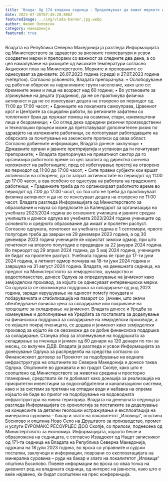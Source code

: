 ```yaml
---
title: 'Влада: Од 174 владина седница - Продолжуваат да важат мерките и препораките за заштита на граѓаните од високите температури; Одлука за пролетен распуст во учебната 2023/2024 година за учениците од основното и средното образование - 25 ЈУЛИ 2023'
date: 2023-07-26T07:45:20.806Z
featuredImage: ../img/vlada-banner.jpg.webp
author: Филип Поповски
category: македонија
featured: true
---
```

Владата на Република Северна Македонија ја разгледа Информацијата од Министерството за здравство за високите температури и усвои соодветни мерки и препораки со важност за следните два дена, а со цел намалување на ризиците од високите температури согласно Акцискиот план на Министерството.
Мерките и препораките се однесуваат за деновите: 26.07.2023 година (среда) и 27.07.2023 година (четврток).
Согласно усвоеното, Владата препорачува:
• Ослободување од работни обврски на најранливите групи население, како што се: бремените жени и лица на возраст над 60 години;
• Во установите за згрижување на децата (градинки), да не се практикува физичка активност и да не се изнесуваат децата на отворено во периодот од 11:00 до 17:00 часот;
• Единиците на локалната самоуправа, Црвениот крст и Центрите за социјални работи, во регионите зафатени со топлотниот бран да пружаат помош на осамени, стари, изнемоштени лица и бездомници;
• Со оглед дека одредени ризични производствени и технолошки процеси може да претставуваат дополнителен ризик по здравјето на изложените работници, се потсетуваат работодавците на обврската за почитување на законските прописи од оваа област.
Согласно добиените информации, Владата донесе заклучоци:
• Државните органи и јавните претпријатија и установи да ги почитуваат препораките;
• Владата препорачува на приватниот сектор да го организира работното време со цел заштита од директна сончева изложеност на работниците, пред сѐ избегнување престој на отворено во периодот од 11:00 до 17:00 часот;
• Сите правни субјекти кои вршат активности на отворено, да ги запрат активностите во периодот од 11:00 до 17:00 часот, а ова особено се однесува на работата на градежните работници;
• Градинките треба да го организираат работното време во периодот од 7:00 до 17:00 часот, со тоа што не треба да практикуваат физичка активност и да не се изнесуваат децата на отворено по 11:00 часот.
Владата разгледа Информацијата од Министерството за образование и наука со предлозите за Календарот за организација на учебната 2023/2024 година во основните училишта и јавните средни училишта и донесе одлука во учебната 2023/2024 година учениците од основното и средното образование да имаат и пролетен распуст.
Согласно одлуката, почетокот на учебната година е 1 септември, првото полугодие треба да заврши на 29 декември 2023 година, а од 30 декември 2023 година учениците ќе користат зимски одмор, при што почетокот на второто полугодие е предвиден за 22 јануари 2024 година.
Во периодот од 29 април 2024 година, до 5 мај 2024 година, учениците ќе бидат на пролетен распуст. Учебната година ќе трае до 17-ти јуни 2024 година, а летниот одмор почнува на 18-ти јуни 2024 година и завршува на 31 август 2024 година.
Владата, на денешната седница, на предлог на Министерството за земјоделство, шумарство и водостопансство, донесе Одлука за определување на јачменот како земјоделски производ, за којшто се однесуваат интервенциски мерки.
Со одлуката се овозможува поддршка за складирање од род 2023 година, заради нарушување на односот помеѓу понудата и побарувачката и стабилизација на пазарот со  јачмен, што значи обезбедување пониска цена за складирање или покривање на трошоците за складирање на јачменот.
Владата донесе и Уредба за изменување и дополнување на Уредбата за постапката за доделување на финансиска поддршка за складирање на земјоделски производи, а со којашто покрај пченицата, се додава и јачменот како земјоделски производ за којшто ќе се овозможи да се добие финансиска поддршка за складирање.
Станува збор за зголемување на поддршката за складирање за пченица и јачмен од 60 денари на 120 денари по тон за месец, со вклучен ДДВ.
Владата ја разгледа и усвои Информацијата за донесување Одлука за распределба на средства согласно со Финансискиот договор за Проектот за подобрување на водната инфраструктура на општините во Северна Македонија и донесе таква Одлука.
Општините во државата и во градот Скопје, како што е соопштено од Министерството за животна средина и просторно планирање, средствата ќе ги добиваат како донација за реализација на приоритетни инвестиции за водоснабдителни и канализациони системи, како и за системи за третман на отпадни води и набавка на опрема којашто ќе биде во прилог на подобрување на водоводната инфраструктура на нивна територија.
Владата на денешната седница ја разгледа Информацијата со хронологија за постапките за доделување на концесиите за детални геолошки истражувања и експлоатација на минерална суровина - бакар и злато на локалитетот „Иловица“, општина Босилово и општина Ново Село на Друштвото за производство, промет и услуги ЕУРОМАКС РЕСОУРЦЕС ДОО Скопје, со прилози, поднесена од Министертсвото за економија.
Информацијата, којашто беше и образложена на седницата, е согласно Извадокот од Нацрт записникот од 171-та седница на Владата на Република Северна Македонија, одржана на 18 јули 2023 година, во врска со управните и судски постапки, заклучоци и информации, поврзани со експлоатацијата на минерална суровина – руди на бакар и злато на локалитетот „Иловица“ општина Босилово.
Повеќе информации во врска со оваа точка на дневниот ред на владината седница, од интерес на јавноста, како што е веќе најавено, ќе бидат соопштени на прес конференција.
